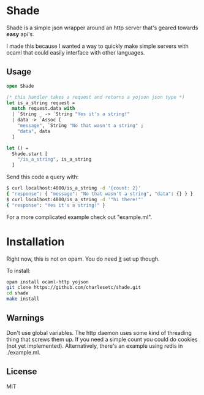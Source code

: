 
# Shade

Shade is a simple json wrapper around an http server that's geared towards **easy** api's.

I made this because I wanted a way to quickly make  simple servers with ocaml that could easily interface with other languages.

## Usage

```ocaml
open Shade

(* this handler takes a request and returns a yojson json type *)
let is_a_string request =
  match request.data with
  | `String _ -> `String "Yes it's a string!"
  | data -> `Assoc [
    "message", `String "No that wasn't a string" ;
    "data", data
  ]

let () =
  Shade.start [
    "/is_a_string", is_a_string
  ]
```

Send this code a query with:

```bash
$ curl localhost:4000/is_a_string -d '{count: 2}'
{ "response": { "message": "No that wasn't a string", "data": {} } }
$ curl localhost:4000/is_a_string -d '"hi there!"'
{ "response": "Yes it's a string!" }
```

For a more complicated example check out "example.ml".

# Installation

Right now, this is not on opam. You do need [it](https://opam.ocaml.org/) set up though.

To install:

```bash
opam install ocaml-http yojson
git clone https://github.com/charlesetc/shade.git
cd shade
make install
```

## Warnings

Don't use global variables. The http daemon uses some kind of threading thing that screws them up. If you need a simple count you could do cookies (not yet implemented). Alternatively, there's an example using redis in ./example.ml.

## License

MIT

